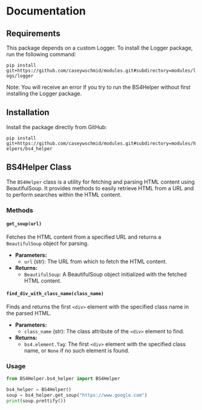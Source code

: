 # Documentation

## Requirements

This package depends on a custom Logger. To install the Logger package, run the
following command:

`pip install git+https://github.com/caseywschmid/modules.git#subdirectory=modules/logs/logger`

Note: You will receive an error if you try to run the BS4Helper without first
installing the Logger package.

## Installation

Install the package directly from GitHub:

`pip install git+https://github.com/caseywschmid/modules.git#subdirectory=modules/helpers/bs4_helper`

## BS4Helper Class

The `BS4Helper` class is a utility for fetching and parsing HTML content using
BeautifulSoup. It provides methods to easily retrieve HTML from a URL and to
perform searches within the HTML content.

### Methods

#### `get_soup(url)`

Fetches the HTML content from a specified URL and returns a `BeautifulSoup`
object for parsing.

- **Parameters:**
  - `url` (str): The URL from which to fetch the HTML content.
- **Returns:**
  - `BeautifulSoup`: A BeautifulSoup object initialized with the fetched HTML
    content.

#### `find_div_with_class_name(class_name)`

Finds and returns the first `<div>` element with the specified class name in the
parsed HTML.

- **Parameters:**
  - `class_name` (str): The class attribute of the `<div>` element to find.
- **Returns:**
  - `bs4.element.Tag`: The first `<div>` element with the specified class name,
    or `None` if no such element is found.

### Usage

```python
from BS4Helper.bs4_helper import BS4Helper

bs4_helper = BS4Helper()
soup = bs4_helper.get_soup("https://www.google.com")
print(soup.prettify())
```
